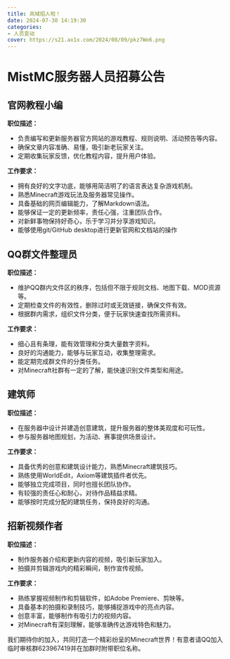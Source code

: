 ```yaml
---
title: 岚域招人啦！
date: 2024-07-30 14:19:30
categories: 
- 人员变动
cover: https://s21.ax1x.com/2024/08/09/pkz7Wo6.png
---
```



# **MistMC服务器人员招募公告**

## **官网教程小编**

**职位描述：**
- 负责编写和更新服务器官方网站的游戏教程、规则说明、活动预告等内容。
- 确保文章内容准确、易懂，吸引新老玩家关注。
- 定期收集玩家反馈，优化教程内容，提升用户体验。

**工作要求：**
- 拥有良好的文字功底，能够用简洁明了的语言表达复杂游戏机制。
- 熟悉Minecraft游戏玩法及服务器常见操作。
- 具备基础的网页编辑能力，了解Markdown语法。
- 能够保证一定的更新频率，责任心强，注重团队合作。
- 对新鲜事物保持好奇心，乐于学习并分享游戏知识。
- 能够使用git/GitHub desktop进行更新官网和文档站的操作

## **QQ群文件整理员**

**职位描述：**
- 维护QQ群内文件区的秩序，包括但不限于规则文档、地图下载、MOD资源等。
- 定期检查文件的有效性，删除过时或无效链接，确保文件有效。
- 根据群内需求，组织文件分类，便于玩家快速查找所需资料。

**工作要求：**
- 细心且有条理，能有效管理和分类大量数字资料。
- 良好的沟通能力，能够与玩家互动，收集整理需求。
- 能定期完成群文件的分类任务。
- 对Minecraft社群有一定的了解，能快速识别文件类型和用途。

## **建筑师**

**职位描述：**
- 在服务器中设计并建造创意建筑，提升服务器的整体美观度和可玩性。
- 参与服务器地图规划，为活动、赛事提供场景设计。

**工作要求：**
- 具备优秀的创意和建筑设计能力，熟悉Minecraft建筑技巧。
- 熟练使用WorldEdit，Axiom等建筑插件者优先。
- 能够独立完成项目，同时也擅长团队协作。
- 有较强的责任心和耐心，对待作品精益求精。
- 能够按时完成分配的建筑任务，保持良好的沟通。

## **招新视频作者**

**职位描述：**
- 制作服务器介绍和更新内容的视频，吸引新玩家加入。
- 拍摄并剪辑游戏内的精彩瞬间，制作宣传视频。

**工作要求：**
- 熟练掌握视频制作和剪辑软件，如Adobe Premiere、剪映等。
- 具备基本的拍摄和录制技巧，能够捕捉游戏中的亮点内容。
- 创意丰富，能够制作有吸引力的视频内容。
- 对Minecraft有深刻理解，能够准确传达游戏特色和魅力。

我们期待你的加入，共同打造一个精彩纷呈的Minecraft世界！有意者请QQ加入临时审核群623967419并在加群时附带职位名称。